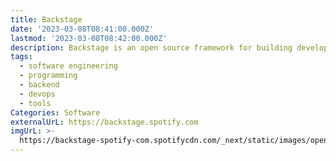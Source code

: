 ```yaml
---
title: Backstage
date: '2023-03-08T08:41:00.000Z'
lastmod: '2023-03-08T08:42:00.000Z'
description: Backstage is an open source framework for building developer portals
tags:
  - software engineering
  - programming
  - backend
  - devops
  - tools
Categories: Software
externalUrL: https://backstage.spotify.com
imgUrL: >-
  https://backstage-spotify-com.spotifycdn.com/_next/static/images/open-graph-default-ce1873c8cc7de3bb75adc5dd17b16ba3.png
---
```

